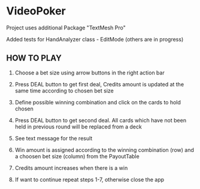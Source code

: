 # VideoPoker

Project uses additional Package "TextMesh Pro"

Added tests for HandAnalyzer class - EditMode (others are in progress)

## HOW TO PLAY

1. Choose a bet size using arrow buttons in the right action bar

2. Press DEAL button to get first deal, Credits amount is updated at the same time according to chosen bet size

3. Define possible winning combination and click on the cards to hold chosen

4. Press DEAL button to get second deal. All cards which have not been held in previous round will be replaced from a deck

5. See text message for the result

6. Win amount is assigned according to the winning combination (row) and a choosen bet size (column) from the PayoutTable

7. Credits amount increases when there is a win

8. If want to continue repeat steps 1-7, otherwise close the app
